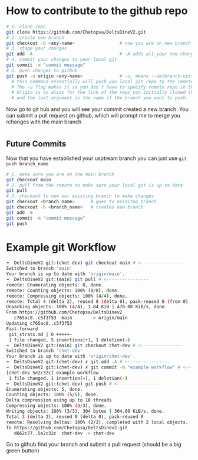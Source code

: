 
# How to contribute to the github repo

```bash
# 1. clone repo
git clone https://github.com/Chetopsa/DeltsDineV2.git
# 2. create new branch     
git checkout -b <any-name>                 # now you are on new branch so make changes
# 3. stage your changes
git add -A                                 # -A adds all your new changes
# 4. commit your changes to your local git
git commit -m "commit message"
# 5. push changes to github                      
git push -u origin <any-name>              # -u, means --setbranch-upstream
  # this command essentially will push you local git repo to the remote repo on github.
  # The -u flag makes it so you don't have to specify remote repo in the future.
  # Origin is an alias for the link of the repo you initially cloned (https://github.com/Chetopsa/DeltsDineV2.git),
  # and the last argument is the name of the branch you want to push.
```

<p>
Now go to git hub and you will see your commit created a new branch. You can submit a pull request on github, which will prompt me to merge you rchanges with the main branch
</p>

#

## Future Commits

<p> Now that you have established your usptream branch you can just use <code>git push branch_name</code> </p> 

```bash
# 1. make sure you are on the main branch
git checkout main
# 2. pull from the remote to make sure your local git is up to date
git pull
# 3. checkout to new our existing branch to make changes
git checkout <branch_name>      # goes to exisitng branch
git checkout -b <branch_name>   # creates new branch
git add -A
git commit -m "commit message"
git push
```
# Example git Workflow

```bash
➜  DeltsDineV2 git:(chet-dev) git checkout main # <----------------
Switched to branch 'main'
Your branch is up to date with 'origin/main'.
➜  DeltsDineV2 git:(main) git pull # <----------------        
remote: Enumerating objects: 8, done.
remote: Counting objects: 100% (8/8), done.
remote: Compressing objects: 100% (4/4), done.
remote: Total 4 (delta 2), reused 0 (delta 0), pack-reused 0 (from 0)
Unpacking objects: 100% (4/4), 1.84 KiB | 470.00 KiB/s, done.
From https://github.com/Chetopsa/DeltsDinev2
   c765ac8..c5f3f53  main       -> origin/main
Updating c765ac8..c5f3f53
Fast-forward
 git_strats.md | 6 +++++-
 1 file changed, 5 insertions(+), 1 deletion(-)
➜  DeltsDineV2 git:(main) git checkout chet-dev # <----------------
Switched to branch 'chet-dev'
Your branch is up to date with 'origin/chet-dev'.
➜  DeltsDineV2 git:(chet-dev) ✗ git add -A # <----------------
➜  DeltsDineV2 git:(chet-dev) ✗ git commit -m "example workflow" # <--------------
[chet-dev 5e2c32c] example workflow
 1 file changed, 1 insertion(+), 1 deletion(-)
➜  DeltsDineV2 git:(chet-dev) git push # <----------------
Enumerating objects: 5, done.
Counting objects: 100% (5/5), done.
Delta compression using up to 10 threads
Compressing objects: 100% (3/3), done.
Writing objects: 100% (3/3), 304 bytes | 304.00 KiB/s, done.
Total 3 (delta 2), reused 0 (delta 0), pack-reused 0
remote: Resolving deltas: 100% (2/2), completed with 2 local objects.
To https://github.com/Chetopsa/DeltsDinev2.git
   d662c77..5e2c32c  chet-dev -> chet-dev
```

<p> Go to github find your branch and submit a pull request (should be a big green button)</p>



